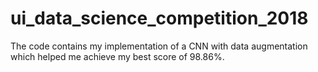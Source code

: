 # ui_data_science_competition_2018
The code contains my implementation of a CNN with data augmentation which helped me achieve my best score of 98.86%.
